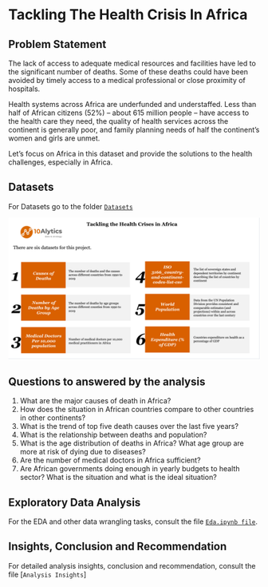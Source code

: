 # Tackling The Health Crisis In Africa


## Problem Statement

The lack of access to adequate medical resources and facilities have led to the significant number of deaths. 
Some of these deaths could have been avoided by timely access to a medical professional or close proximity of hospitals.

Health systems across Africa are underfunded and understaffed. Less than half of African citizens (52%) – about 615 million people 
– have access to the health care they need, the quality of health services across the continent is generally poor, and family 
planning needs of half the continent’s women and girls are unmet.

Let’s focus on Africa in this dataset and provide the solutions to the health challenges, especially in Africa. 


## Datasets
 For Datasets go to the folder [`Datasets`](https://github.com/Ashsky72/10Alytics-Data-Hackathon/tree/main/Datasets)
 
 <img src="https://github.com/Ashsky72/10Alytics-Data-Hackathon/blob/main/Assets/Dataset.png"/>

## Questions to answered by the analysis

1. What are the major causes of death in Africa?
2. How does the situation in African countries compare to other countries in other continents?
3. What is the trend of top five death causes over the last five years?
4. What is the relationship between deaths and population?
5. What is the age distribution of deaths in Africa? What age group are more at risk of dying due to diseases?
6. Are the number of medical doctors in Africa sufficient?
7. Are African governments doing enough in yearly budgets to health sector? What is the situation and what is the ideal situation?


## Exploratory Data Analysis

For the EDA and other data wrangling tasks, consult the file [`Eda.ipynb file`](https://github.com/Ashsky72/10Alytics-Data-Hackathon/blob/main/Eda.ipynb).

## Insights, Conclusion and Recommendation

For detailed analysis insights, conclusion and recommendation, consult the file [`Analysis Insights`]
